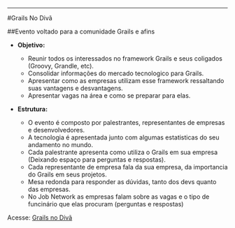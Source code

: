 ---------------
#Grails No Divã


##Evento voltado para a comunidade Grails e afins

* **Objetivo:**
  - Reunir todos os interessados no framework Grails e seus coligados (Groovy, Grandle, etc).
  - Consolidar informações do mercado tecnologico para Grails.
  - Apresentar como as empresas utilizam esse framework ressaltando suas vantagens e desvantagens.
  - Apresentar vagas na área e como se preparar para elas.

* **Estrutura:** 
  - O evento é composto por palestrantes, representantes de empresas e desenvolvedores.
  - A tecnologia é apresentada junto com algumas estatisticas do seu andamento no mundo.
  - Cada palestrante apresenta como utiliza o Grails em sua empresa (Deixando espaço para perguntas e respostas).
  - Cada representante de empresa fala da sua empresa, da importancia do Grails em seus projetos.
  - Mesa redonda para responder as dúvidas, tanto dos devs quanto das empresas.
  - No Job Network as empresas falam sobre as vagas e o tipo de funcinário que elas procuram (perguntas e respostas)
  
Acesse: [Grails no Divã](http://jonatasemidio.github.io/grails-no-diva/)
